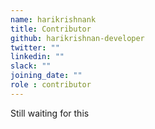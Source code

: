 ```yaml
---
name: harikrishnank
title: Contributor
github: harikrishnan-developer
twitter: ""
linkedin: ""
slack: ""
joining_date: ""
role : contributor
---
```


Still waiting for this
